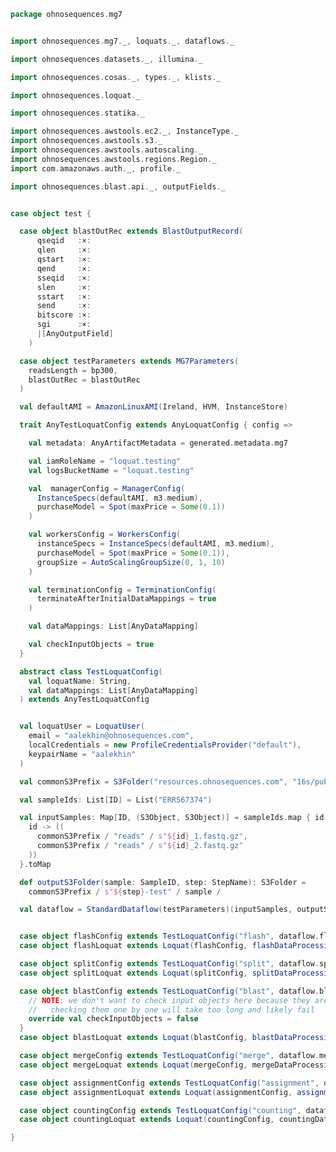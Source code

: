 
```scala
package ohnosequences.mg7


import ohnosequences.mg7._, loquats._, dataflows._

import ohnosequences.datasets._, illumina._

import ohnosequences.cosas._, types._, klists._

import ohnosequences.loquat._

import ohnosequences.statika._

import ohnosequences.awstools.ec2._, InstanceType._
import ohnosequences.awstools.s3._
import ohnosequences.awstools.autoscaling._
import ohnosequences.awstools.regions.Region._
import com.amazonaws.auth._, profile._

import ohnosequences.blast.api._, outputFields._


case object test {

  case object blastOutRec extends BlastOutputRecord(
      qseqid   :×:
      qlen     :×:
      qstart   :×:
      qend     :×:
      sseqid   :×:
      slen     :×:
      sstart   :×:
      send     :×:
      bitscore :×:
      sgi      :×:
      |[AnyOutputField]
    )

  case object testParameters extends MG7Parameters(
    readsLength = bp300,
    blastOutRec = blastOutRec
  )

  val defaultAMI = AmazonLinuxAMI(Ireland, HVM, InstanceStore)

  trait AnyTestLoquatConfig extends AnyLoquatConfig { config =>

    val metadata: AnyArtifactMetadata = generated.metadata.mg7

    val iamRoleName = "loquat.testing"
    val logsBucketName = "loquat.testing"

    val  managerConfig = ManagerConfig(
      InstanceSpecs(defaultAMI, m3.medium),
      purchaseModel = Spot(maxPrice = Some(0.1))
    )

    val workersConfig = WorkersConfig(
      instanceSpecs = InstanceSpecs(defaultAMI, m3.medium),
      purchaseModel = Spot(maxPrice = Some(0.1)),
      groupSize = AutoScalingGroupSize(0, 1, 10)
    )

    val terminationConfig = TerminationConfig(
      terminateAfterInitialDataMappings = true
    )

    val dataMappings: List[AnyDataMapping]

    val checkInputObjects = true
  }

  abstract class TestLoquatConfig(
    val loquatName: String,
    val dataMappings: List[AnyDataMapping]
  ) extends AnyTestLoquatConfig


  val loquatUser = LoquatUser(
    email = "aalekhin@ohnosequences.com",
    localCredentials = new ProfileCredentialsProvider("default"),
    keypairName = "aalekhin"
  )

  val commonS3Prefix = S3Folder("resources.ohnosequences.com", "16s/public-datasets/PRJEB6592")

  val sampleIds: List[ID] = List("ERR567374")

  val inputSamples: Map[ID, (S3Object, S3Object)] = sampleIds.map { id =>
    id -> ((
      commonS3Prefix / "reads" / s"${id}_1.fastq.gz",
      commonS3Prefix / "reads" / s"${id}_2.fastq.gz"
    ))
  }.toMap

  def outputS3Folder(sample: SampleID, step: StepName): S3Folder =
    commonS3Prefix / s"${step}-test" / sample /

  val dataflow = StandardDataflow(testParameters)(inputSamples, outputS3Folder)


  case object flashConfig extends TestLoquatConfig("flash", dataflow.flashDataMappings)
  case object flashLoquat extends Loquat(flashConfig, flashDataProcessing(testParameters))

  case object splitConfig extends TestLoquatConfig("split", dataflow.splitDataMappings)
  case object splitLoquat extends Loquat(splitConfig, splitDataProcessing(testParameters))

  case object blastConfig extends TestLoquatConfig("blast", dataflow.blastDataMappings) {
    // NOTE: we don't want to check input objects here because they are too many and
    //   checking them one by one will take too long and likely fail
    override val checkInputObjects = false
  }
  case object blastLoquat extends Loquat(blastConfig, blastDataProcessing(testParameters))

  case object mergeConfig extends TestLoquatConfig("merge", dataflow.mergeDataMappings)
  case object mergeLoquat extends Loquat(mergeConfig, mergeDataProcessing)

  case object assignmentConfig extends TestLoquatConfig("assignment", dataflow.assignmentDataMappings)
  case object assignmentLoquat extends Loquat(assignmentConfig, assignmentDataProcessing(testParameters))

  case object countingConfig extends TestLoquatConfig("counting", dataflow.countingDataMappings)
  case object countingLoquat extends Loquat(countingConfig, countingDataProcessing)

}

```




[main/scala/metagenomica/bio4j/taxonomyTree.scala]: ../../../main/scala/metagenomica/bio4j/taxonomyTree.scala.md
[main/scala/metagenomica/bio4j/titanTaxonomyTree.scala]: ../../../main/scala/metagenomica/bio4j/titanTaxonomyTree.scala.md
[main/scala/metagenomica/bundles/bio4jTaxonomy.scala]: ../../../main/scala/metagenomica/bundles/bio4jTaxonomy.scala.md
[main/scala/metagenomica/bundles/blast.scala]: ../../../main/scala/metagenomica/bundles/blast.scala.md
[main/scala/metagenomica/bundles/blast16s.scala]: ../../../main/scala/metagenomica/bundles/blast16s.scala.md
[main/scala/metagenomica/bundles/flash.scala]: ../../../main/scala/metagenomica/bundles/flash.scala.md
[main/scala/metagenomica/bundles/gis.scala]: ../../../main/scala/metagenomica/bundles/gis.scala.md
[main/scala/metagenomica/data.scala]: ../../../main/scala/metagenomica/data.scala.md
[main/scala/metagenomica/dataflows/standard.scala]: ../../../main/scala/metagenomica/dataflows/standard.scala.md
[main/scala/metagenomica/loquats/1.flash.scala]: ../../../main/scala/metagenomica/loquats/1.flash.scala.md
[main/scala/metagenomica/loquats/2.split.scala]: ../../../main/scala/metagenomica/loquats/2.split.scala.md
[main/scala/metagenomica/loquats/3.blast.scala]: ../../../main/scala/metagenomica/loquats/3.blast.scala.md
[main/scala/metagenomica/loquats/4.merge.scala]: ../../../main/scala/metagenomica/loquats/4.merge.scala.md
[main/scala/metagenomica/loquats/5.assignment.scala]: ../../../main/scala/metagenomica/loquats/5.assignment.scala.md
[main/scala/metagenomica/loquats/6.counting.scala]: ../../../main/scala/metagenomica/loquats/6.counting.scala.md
[main/scala/metagenomica/package.scala]: ../../../main/scala/metagenomica/package.scala.md
[main/scala/metagenomica/parameters.scala]: ../../../main/scala/metagenomica/parameters.scala.md
[test/scala/bundles.scala]: ../bundles.scala.md
[test/scala/lca.scala]: ../lca.scala.md
[test/scala/metagenomica/pipeline.scala]: pipeline.scala.md